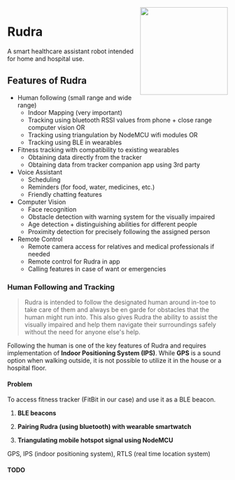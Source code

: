 <img src="https://github.com/aceta-minophen/Rudra/blob/website/Website/public/Rudra.svg" align="right" width="200">

# Rudra
A smart healthcare assistant robot intended for home and hospital use. 

## Features of Rudra

- Human following (small range and wide range)
  - Indoor Mapping (very important)
  - Tracking using bluetooth RSSI values from phone + close range computer vision OR
  - Tracking using triangulation by NodeMCU wifi modules OR
  - Tracking using BLE in wearables
- Fitness tracking with compatibility to existing wearables
  - Obtaining data directly from the tracker 
  - Obtaining data from tracker companion app using 3rd party
- Voice Assistant
  - Scheduling
  - Reminders (for food, water, medicines, etc.)
  - Friendly chatting features
- Computer Vision
  - Face recognition
  - Obstacle detection with warning system for the visually impaired
  - Age detection + distinguishing abilities for different people
  - Proximity detection for precisely following the assigned person
- Remote Control
  - Remote camera access for relatives and medical professionals if needed
  - Remote control for Rudra in app 
  - Calling features in case of want or emergencies

### Human Following and Tracking
> Rudra is intended to follow the designated human around in-toe to take care of them and always be en garde for obstacles that the human might run into. This also gives Rudra the ability to assist the visually impaired and help them navigate their surroundings safely without the need for anyone else's help. 

Following the human is one of the key features of Rudra and requires implementation of **Indoor Positioning System (IPS)**. While **GPS** is a sound option when walking outside, it is not possible to utilize it in the house or a hospital floor.

#### Problem
To access fitness tracker (FitBit in our case) and use it as a BLE beacon.

1. **BLE beacons**

3. **Pairing Rudra (using bluetooth) with wearable smartwatch**
4. **Triangulating mobile hotspot signal using NodeMCU**

GPS, IPS (indoor positioning system), RTLS (real time location system)
#### TODO

